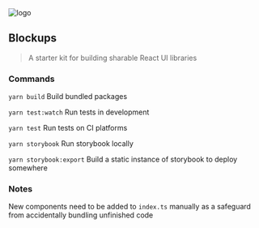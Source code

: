<img src="https://cailborg.github.io/assets/Logo.png" alt="logo"/>

## Blockups

> A starter kit for building sharable React UI libraries

### Commands

`yarn build` Build bundled packages

`yarn test:watch` Run tests in development

`yarn test` Run tests on CI platforms

`yarn storybook` Run storybook locally

`yarn storybook:export` Build a static instance of storybook to deploy somewhere

### Notes

New components need to be added to `index.ts` manually as a safeguard from accidentally bundling unfinished code
